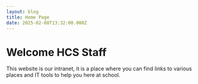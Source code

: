 ```yaml
---
layout: blog
title: Home Page
date: 2025-02-08T13:32:00.000Z
---
```


# Welcome HCS Staff

This website is our intranet, it is a place where you can find links to various places and IT tools to help you here at school.